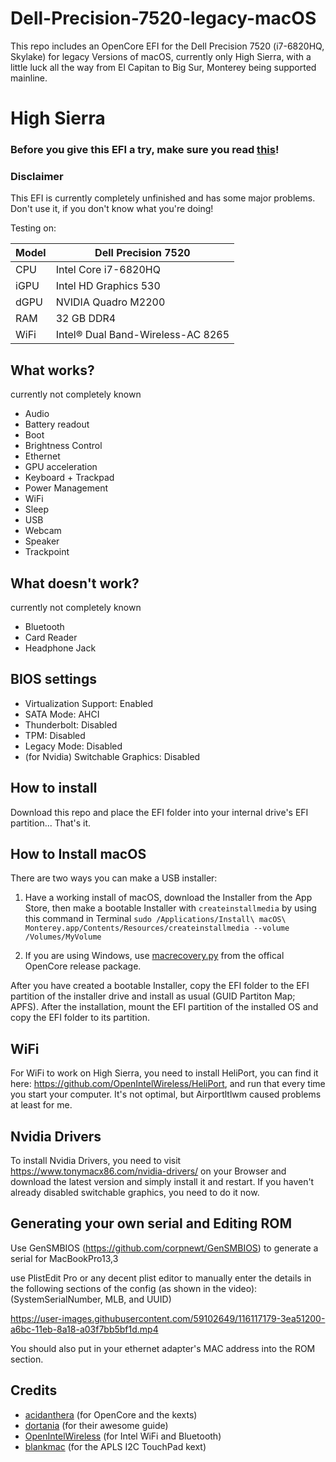 # Dell-Precision-7520-legacy-macOS

This repo includes an OpenCore EFI for the Dell Precision 7520 (i7-6820HQ, Skylake) for legacy
Versions of macOS, currently only High Sierra, with a little luck all the way from
El Capitan to Big Sur, Monterey being supported mainline.

# High Sierra
 
### Before you give this EFI a try, make sure you read [this](#Generating-your-own-serial-and-Editing-ROM)!

### Disclaimer
This EFI is currently completely unfinished and has
some major problems. Don't use it, if you don't know what you're doing!

Testing on:

Model | Dell Precision 7520
------------- | ---------------
CPU | Intel Core i7-6820HQ
iGPU | Intel HD Graphics 530
dGPU | NVIDIA Quadro M2200
RAM | 32 GB DDR4
WiFi | Intel® Dual Band-Wireless-AC 8265

## What works?
currently not completely known
 - Audio
 - Battery readout
 - Boot
 - Brightness Control
 - Ethernet
 - GPU acceleration
 - Keyboard + Trackpad
 - Power Management
 - WiFi
 - Sleep
 - USB
 - Webcam
 - Speaker
 - Trackpoint

## What doesn't work?
currently not completely known
 - Bluetooth
 - Card Reader
 - Headphone Jack

## BIOS settings

- Virtualization Support: Enabled
- SATA Mode: AHCI
- Thunderbolt: Disabled
- TPM: Disabled
- Legacy Mode: Disabled
- (for Nvidia) Switchable Graphics: Disabled

## How to install

Download this repo and place the EFI folder into your internal drive's EFI partition... That's it.

## How to Install macOS

There are two ways you can make a USB installer:

1. Have a working install of macOS, download the Installer from the App Store, then make a bootable Installer with `createinstallmedia` by using this command in Terminal `sudo /Applications/Install\ macOS\ Monterey.app/Contents/Resources/createinstallmedia --volume /Volumes/MyVolume`

2. If you are using Windows, use [macrecovery.py](https://dortania.github.io/OpenCore-Install-Guide/installer-guide/winblows-install.html) from the offical OpenCore release package.

After you have created a bootable Installer, copy the EFI folder to the EFI partition of the installer drive and install as usual (GUID Partiton Map; APFS). After the installation, mount the EFI partition of the installed OS and copy the EFI folder to its partition.

## WiFi
For WiFi to work on High Sierra, you need to install HeliPort, you
can find it here: https://github.com/OpenIntelWireless/HeliPort, and run that
every time you start your computer. It's not optimal, but Airportltlwm caused problems
at least for me. 

## Nvidia Drivers
To install Nvidia Drivers, you need to visit https://www.tonymacx86.com/nvidia-drivers/ on your
Browser and download the latest version and simply install it and restart. If you haven't already
disabled switchable graphics, you need to do it now. 

## Generating your own serial and Editing ROM

Use GenSMBIOS (https://github.com/corpnewt/GenSMBIOS) to generate a serial for MacBookPro13,3

use PlistEdit Pro or any decent plist editor to manually enter the details in the following sections of the config (as shown in the video): (SystemSerialNumber, MLB, and UUID)

https://user-images.githubusercontent.com/59102649/116117179-3ea51200-a6bc-11eb-8a18-a03f7bb5bf1d.mp4

You should also put in your ethernet adapter's MAC address into the ROM section.

## Credits

* [acidanthera](https://github.com/acidanthera) (for OpenCore and the kexts)
* [dortania](https://dortania.github.io/OpenCore-Install-Guide/) (for their awesome guide)
* [OpenIntelWireless](https://github.com/OpenIntelWireless) (for Intel WiFi and Bluetooth)
* [blankmac](https://github.com/blankmac/AlpsHID) (for the APLS I2C TouchPad kext)
